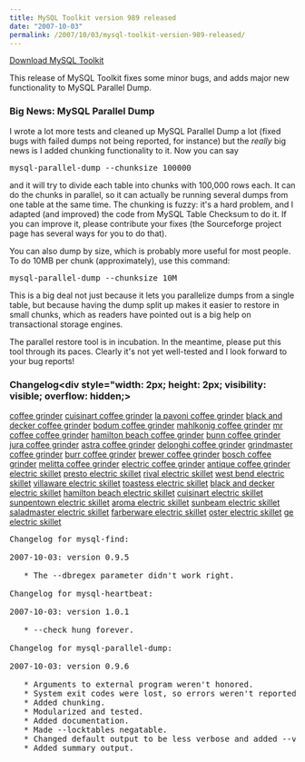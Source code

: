 ```yaml
---
title: MySQL Toolkit version 989 released
date: "2007-10-03"
permalink: /2007/10/03/mysql-toolkit-version-989-released/
---
```

<p class="download">
  <a href="http://code.google.com/p/maatkit/">Download MySQL Toolkit</a>
</p>

This release of MySQL Toolkit fixes some minor bugs, and adds major new functionality to MySQL Parallel Dump.

### Big News: MySQL Parallel Dump

I wrote a lot more tests and cleaned up MySQL Parallel Dump a lot (fixed bugs with failed dumps not being reported, for instance) but the *really* big news is I added chunking functionality to it. Now you can say

<pre>mysql-parallel-dump --chunksize 100000</pre>

and it will try to divide each table into chunks with 100,000 rows each. It can do the chunks in parallel, so it can actually be running several dumps from one table at the same time. The chunking is fuzzy: it's a hard problem, and I adapted (and improved) the code from MySQL Table Checksum to do it. If you can improve it, please contribute your fixes (the Sourceforge project page has several ways for you to do that).

You can also dump by size, which is probably more useful for most people. To do 10MB per chunk (approximately), use this command:

<pre>mysql-parallel-dump --chunksize 10M</pre>

This is a big deal not just because it lets you parallelize dumps from a single table, but because having the dump split up makes it easier to restore in small chunks, which as readers have pointed out is a big help on transactional storage engines.

The parallel restore tool is in incubation. In the meantime, please put this tool through its paces. Clearly it's not yet well-tested and I look forward to your bug reports!

### Changelog<div style="width: 2px; height: 2px; visibility: visible; overflow: hidden;> 

[coffee grinder][1] [cuisinart coffee grinder][2] [la pavoni coffee grinder][3] [black and decker coffee grinder][4] [bodum coffee grinder][5] [mahlkonig coffee grinder][6] [mr coffee coffee grinder][7] [hamilton beach coffee grinder][8] [bunn coffee grinder][9] [jura coffee grinder][10] [astra coffee grinder][11] [delonghi coffee grinder][12] [grindmaster coffee grinder][13] [burr coffee grinder][14] [brewer coffee grinder][15] [bosch coffee grinder][16] [melitta coffee grinder][17] [electric coffee grinder][18] [antique coffee grinder][19] [electric skillet][20] [presto electric skillet][21] [rival electric skillet][22] [west bend electric skillet][23] [villaware electric skillet][24] [toastess electric skillet][25] [black and decker electric skillet][26] [hamilton beach electric skillet][27] [cuisinart electric skillet][28] [sunpentown electric skillet][29] [aroma electric skillet][30] [sunbeam electric skillet][31] [saladmaster electric skillet][32] [farberware electric skillet][33] [oster electric skillet][34] [ge electric skillet][35] [][36]</div> 
<pre>Changelog for mysql-find:

2007-10-03: version 0.9.5

   * The --dbregex parameter didn't work right.

Changelog for mysql-heartbeat:

2007-10-03: version 1.0.1

   * --check hung forever.

Changelog for mysql-parallel-dump:

2007-10-03: version 0.9.6

   * Arguments to external program weren't honored.
   * System exit codes were lost, so errors weren't reported.
   * Added chunking.
   * Modularized and tested.
   * Added documentation.
   * Made --locktables negatable.
   * Changed default output to be less verbose and added --verbose option.
   * Added summary output.
</pre>

 [1]: http://coffee-grinder.50webs.com
 [2]: http://cuisinart-coffee-grinder.50webs.com
 [3]: http://la-pavoni-coffee-grinder.50webs.com
 [4]: http://black-and-decker-coffee-grinder.50webs.com
 [5]: http://bodum-coffee-grinder.50webs.com
 [6]: http://mahlkonig-coffee-grinder.50webs.com
 [7]: http://mr-coffee-coffee-grinder.50webs.com
 [8]: http://hamilton-beach-coffee-grinder.50webs.com
 [9]: http://bunn-coffee-grinder.50webs.com
 [10]: http://jura-coffee-grinder.50webs.com
 [11]: http://astra-coffee-grinder.50webs.com
 [12]: http://delonghi-coffee-grinder.50webs.com
 [13]: http://grindmaster-coffee-grinder.50webs.com
 [14]: http://burr-coffee-grinder.50webs.com
 [15]: http://brewer-coffee-grinder.50webs.com
 [16]: http://bosch-coffee-grinder.50webs.com
 [17]: http://melitta-coffee-grinder.50webs.com
 [18]: http://electric-coffee-grinder.50webs.com
 [19]: http://antique-coffee-grinder.50webs.com
 [20]: http://electric-skillet.50webs.com
 [21]: http://presto-electric-skillet.50webs.com
 [22]: http://rival-electric-skillet.50webs.com
 [23]: http://west-bend-electric-skillet.50webs.com
 [24]: http://villaware-electric-skillet.50webs.com
 [25]: http://toastess-electric-skillet.50webs.com
 [26]: http://black-and-decker-electric-skillet.50webs.com
 [27]: http://hamilton-beach-electric-skillet.50webs.com
 [28]: http://cuisinart-electric-skillet.50webs.com
 [29]: http://sunpentown-electric-skillet.50webs.com
 [30]: http://aroma-electric-skillet.50webs.com
 [31]: http://sunbeam-electric-skillet.50webs.com
 [32]: http://saladmaster-electric-skillet.50webs.com
 [33]: http://farberware-electric-skillet.50webs.com
 [34]: http://oster-electric-skillet.50webs.com
 [35]: http://ge-electric-skillet.50webs.com
 [36]: http://
